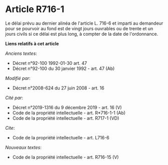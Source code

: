 # Article R716-1

Le délai prévu au dernier alinéa de l'article L. 716-6 et imparti au demandeur pour se pourvoir au fond est de vingt jours
ouvrables ou de trente et un jours civils si ce délai est plus long, à compter de la date de l'ordonnance.

**Liens relatifs à cet article**

_Anciens textes_:

  - Décret n°92-100 1992-01-30 art. 47
  - Décret n°92-100 du 30 janvier 1992 - art. 47 (Ab)

_Modifié par_:

  - Décret n°2008-624 du 27 juin 2008 - art. 16

_Cité par_:

  - Décret n°2019-1316 du 9 décembre 2019 - art. 16 (V)
  - Code de la propriété intellectuelle - art. R*716-1-1 (Ab)
  - Code de la propriété intellectuelle - art. R717-1 (VD)

_Cite_:

  - Code de la propriété intellectuelle - art. L716-6

_Nouveaux textes_:

  - Code de la propriété intellectuelle - art. R716-15 (V)
